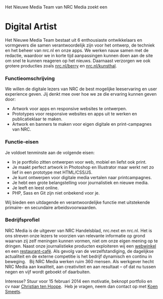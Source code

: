 Het Nieuwe Media Team van NRC Media zoekt een

# Digital Artist

Het Nieuwe Media Team bestaat uit 6 enthousiaste ontwikkelaars en vormgevers die samen verantwoordelijk zijn voor het ontwerp, de techniek en het beheer van nrc.nl en onze apps. We werken nauw samen met de redactie, waardoor we in korte tijd
aanpassingen kunnen doen aan de site om snel te kunnen reageren op het nieuws. Daarnaast verzorgen we ook grotere producties zoals [nrc.nl/berry](http://nrc.nl/berry) en [nrc.nl/kunsthal](http://nrc.nl/kunsthal).

### Functieomschrijving

We willen de digitale lezers van NRC de best mogelijke leeservaring en user experience geven. Jij denkt mee over hoe we ze die ervaring kunnen geven door:

* Artwork voor apps en responsive websites te ontwerpen.
* Prototypes voor responsive websites en apps uit te werken en publicatieklaar te maken.
* Artwork en banners te maken voor eigen digitale en print-campagnes van NRC.
 
### Functie-eisen

Je voldoet tenminste aan de volgende eisen: 

* In je portfolio zitten ontwerpen voor web, mobiel en liefst ook print.
* Je maakt perfect artwork in Photoshop en Illustrator maar werkt net zo lief in een prototype met HTML/CSS/JS.
* Je kunt ontwerpen voor digitale media vertalen naar printcampagnes.
* Je hebt een grote belangstelling voor journalistiek en nieuwe media.
* Je leeft en leest online.
* PHP, Sass en Git zijn niet onbekend voor je. 

Wij bieden een uitdagende en verantwoordelijke functie met uitstekende primaire- en secundaire arbeidsvoorwaarden.

### Bedrijfsprofiel

NRC Media is de uitgever van NRC Handelsblad, nrc.next en nrc.nl. Het is ons streven onze lezers te voorzien van relevante informatie op grond waarvan zij zelf meningen kunnen vormen, niet om onze eigen mening op te dringen. Naast onze journalistieke producten exploiteren wij een [webwinkel](http://www.nrclux.nl) en een [restaurant-café](http://www.nrcrestaurantcafe.nl). Als gevolg van de verzelfstandiging, de dagelijkse actualiteit en de externe competitie is het bedrijf dynamisch en continu in beweging.   Bij NRC Media werken ruim 360 mensen. Als werkgever hecht NRC Media aan kwaliteit, aan creativiteit en aan resultaat – of dat nu tussen negen en vijf wordt geboekt of daarbuiten.

Interesse? Stuur voor 15 februari 2014 een motivatie, beknopt portfolio en cv naar [Christian ten Hoope](mailto:c.tenhoope@nrc.nl).  Heb je vragen, neem dan contact op met [Koen Smeets](mailto:k.smeets@nrc.nl).
